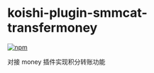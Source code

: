 # koishi-plugin-smmcat-transfermoney

[![npm](https://img.shields.io/npm/v/koishi-plugin-smmcat-transfermoney?style=flat-square)](https://www.npmjs.com/package/koishi-plugin-smmcat-transfermoney)

对接 money 插件实现积分转账功能
